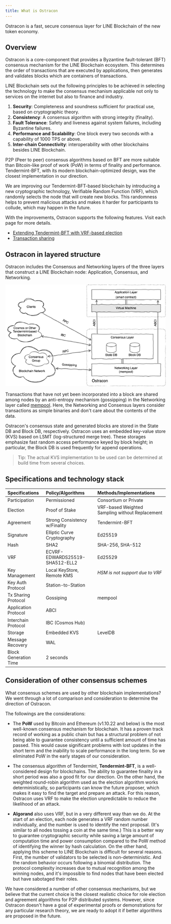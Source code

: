 ```yaml
---
title: What is Ostracon
---
```


Ostracon is a fast, secure consensus layer for LINE Blockchain of the new token economy.

## Overview

Ostracon is a core-component that provides a Byzantine fault-tolerant (BFT) consensus mechanism for the LINE Blockchain ecosystem. This determines the order of transactions that are executed by applications, then generates and validates blocks which are containers of transactions.

LINE Blockchain sets out the following principles to be achieved in selecting the technology to make the consensus mechanism applicable not only to services on the internet but also to finance and industry.

1. **Security**: Completeness and soundness sufficient for practical use, based on cryptographic theory.
2. **Consistency**: A consensus algorithm with strong integrity (finality).
3. **Fault Tolerance**: Safety and liveness against system failures, including Byzantine failures.
4. **Performance and Scalability**: One block every two seconds with a capability of 1000 TPS or above.
5. **Inter-chain Connectivity**: interoperability with other blockchains besides LINE Blockchain.

P2P (Peer to peer) consensus algorithms based on BFT are more suitable than Bitcoin-like proof of work (PoW) in terms of finality and performance. Tendermint-BFT, with its modern blockchain-optimized design, was the closest implementation in our direction.

We are improving our Tendermint-BFT-based blockchain by introducing a new cryptographic technology, Verifiable Random Function (VRF), which randomly selects the node that will create new blocks. This randomness helps to prevent malicious attacks and makes it harder for participants to collude, which may happen in the future.

With the improvements, Ostracon supports the following features. Visit each page for more details.

* [Extending Tendermint-BFT with VRF-based election](02-consensus.md)
* [Transaction sharing](03-tx-sharing.md)

## Ostracon in layered structure

Ostracon includes the Consensus and Networking layers of the three layers that construct a LINE Blockchain node: Application, Consensus, and Networking.

![Layered Structure](../static/layered_structure.png)

Transactions that have not yet been incorporated into a block are shared among nodes by an anti-entropy mechanism (gossipping) in the Networking layer called [mempool](03-tx-sharing.md). Here, the Networking and Consensus layers consider transactions as simple binaries and don't care about the contents of the data.

Ostracon's consensus state and generated blocks are stored in the State DB and Block DB, respectively. Ostracon uses an embedded key-value store (KVS) based on LSMT (log-structured merge tree). These storages emphasize fast random access performance keyed by block height; in particular, the Block DB is used frequently for append operations.

> Tip: The actual KVS implementation to be used can be determined at build time from several choices.

## Specifications and technology stack

| Specifications        | Policy/Algorithms              | Methods/Implementations                         |
|:----------------------|:-------------------------------|:------------------------------------------------|
| Participation         | Permissioned                   | Consortium or Private                           |
| Election              | Proof of Stake                 | VRF-based Weighted Sampling without Replacement |
| Agreement             | Strong Consistency w/Finality  | Tendermint-BFT                                  |
| Signature             | Elliptic Curve Cryptography    | Ed25519                                         |
| Hash                  | SHA2                           | SHA-256, SHA-512                                |
| VRF                   | ECVRF-EDWARDS25519-SHA512-ELL2 | Ed25529                                         |
| Key Management        | Local KeyStore, Remote KMS     | *HSM is not support due to VRF*                 |
| Key Auth Protocol     | Station-to-Station             |                                                 |
| Tx Sharing Protocol   | Gossiping                      | mempool                                         |
| Application Protocol  | ABCI                           |                                                 |
| Interchain Protocol   | IBC (Cosmos Hub)               |                                                 |
| Storage               | Embedded KVS                   | LevelDB                                         |
| Message Recovery      | WAL                            |                                                 |
| Block Generation Time | 2 seconds                      |                                                 |

## Consideration of other consensus schemes

What consensus schemes are used by other blockchain implementations? We went through a lot of comparison and consideration to determine the direction of Ostracon.

The followings are the considerations:

- The **PoW** used by Bitcoin and Ethereum (v1.10.22 and below) is the most well-known consensus mechanism for blockchain. It has a proven track record of working as a public chain but has a structural problem of not being able to guarantee consistency until a sufficient amount of time has passed. This would cause significant problems with lost updates in the short term and the inability to scale performance in the long term. So we eliminated PoW in the early stages of our consideration.

- The consensus algorithm of Tendermint, **Tendermint-BFT**, is a well-considered design for blockchains. The ability to guarantee finality in a short period was also a good fit for our direction. On the other hand, the weighted round-robin algorithm used as the election algorithm works deterministically, so participants can know the future proposer, which makes it easy to find the target and prepare an attack. For this reason, Ostracon uses VRF to make the election unpredictable to reduce the likelihood of an attack.

- **Algorand** also uses VRF, but in a very different way than we do. At the start of an election, each node generates a VRF random number individually, and the number is used to identify the next proposal. (It's similar to all nodes tossing a coin at the same time.) This is a better way to guarantee cryptographic security while saving a large amount of computation time and power consumption compared to the PoW method of identifying the winner by hash calculation. On the other hand, applying this scheme to LINE Blockchain is difficult for several reasons. First, the number of validators to be selected is non-deterministic. And the random behavior occurs following a binomial distribution. The protocol complexity increases due to mutual recognition among the winning nodes, and it's impossible to find nodes that have been elected but have sabotaged their roles.

We have considered a number of other consensus mechanisms, but we believe that the current choice is the closest realistic choice for role election and agreement algorithms for P2P distributed systems. However, since Ostracon doesn't have a goal of experimental proofs or demonstrations for any particular research theory, we are ready to adopt it if better algorithms are proposed in the future.
